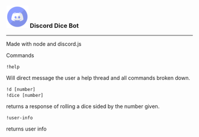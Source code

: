 ### <img src="./assets/Discord_logo.png" width="60px"> Discord Dice Bot
***

Made with node and discord.js

Commands

```
!help
```
Will direct message the user a help thread and all commands broken down.

```
!d [number]
!dice [number]
```
returns a response of rolling a dice sided by the number given.

```
!user-info
```
returns user info


